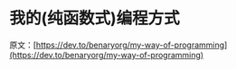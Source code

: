 # 我的(纯函数式)编程方式

原文：[https://dev.to/benaryorg/my-way-of-programming](https://dev.to/benaryorg/my-way-of-programming)